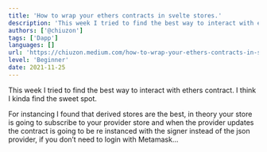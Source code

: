 ```yaml
---
title: 'How to wrap your ethers contracts in svelte stores.'
description: 'This week I tried to find the best way to interact with ethers contract. I think I kinda find the sweet spot.'
authors: ['@chiuzon']
tags: ['Dapp']
languages: []
url: 'https://chiuzon.medium.com/how-to-wrap-your-ethers-contracts-in-svelte-stores-7ce81d6234b3'
level: 'Beginner'
date: 2021-11-25
---
```


This week I tried to find the best way to interact with ethers contract. I think I kinda find the sweet spot.

For instancing I found that derived stores are the best, in theory your store is going to subscribe to your provider store and when the provider updates the contract is going to be re instanced with the signer instead of the json provider, if you don’t need to login with Metamask...